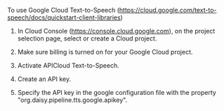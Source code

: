 To use Google Cloud Text-to-Speech (https://cloud.google.com/text-to-speech/docs/quickstart-client-libraries)

1. In Cloud Console (https://console.cloud.google.com), on the project selection page, select or create a Cloud project.

2. Make sure billing is turned on for your Google Cloud project.

3. Activate APICloud Text-to-Speech.

4. Create an API key.

5. Specify the API key in the google configuration file with the property "org.daisy.pipeline.tts.google.apikey".